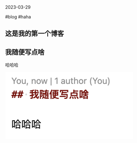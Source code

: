 2023-03-29

#blog #haha

## 这是我的第一个博客

## 我随便写点啥

哈哈哈

![picture 2](imgs/d6a74434127ca5e23fa0262e2c40cfcbb2127cb51fd36d9886bf3c95764510e5.png)


